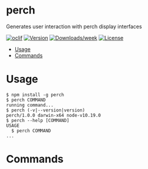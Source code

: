 perch
=====

Generates user interaction with perch display interfaces

[![oclif](https://img.shields.io/badge/cli-oclif-brightgreen.svg)](https://oclif.io)
[![Version](https://img.shields.io/npm/v/perch.svg)](https://npmjs.org/package/perch)
[![Downloads/week](https://img.shields.io/npm/dw/perch.svg)](https://npmjs.org/package/perch)
[![License](https://img.shields.io/npm/l/perch.svg)](https://github.com/simoami/perch-demo/blob/master/package.json)

<!-- toc -->
* [Usage](#usage)
* [Commands](#commands)
<!-- tocstop -->
# Usage
<!-- usage -->
```sh-session
$ npm install -g perch
$ perch COMMAND
running command...
$ perch (-v|--version|version)
perch/1.0.0 darwin-x64 node-v10.19.0
$ perch --help [COMMAND]
USAGE
  $ perch COMMAND
...
```
<!-- usagestop -->
# Commands
<!-- commands -->

<!-- commandsstop -->

